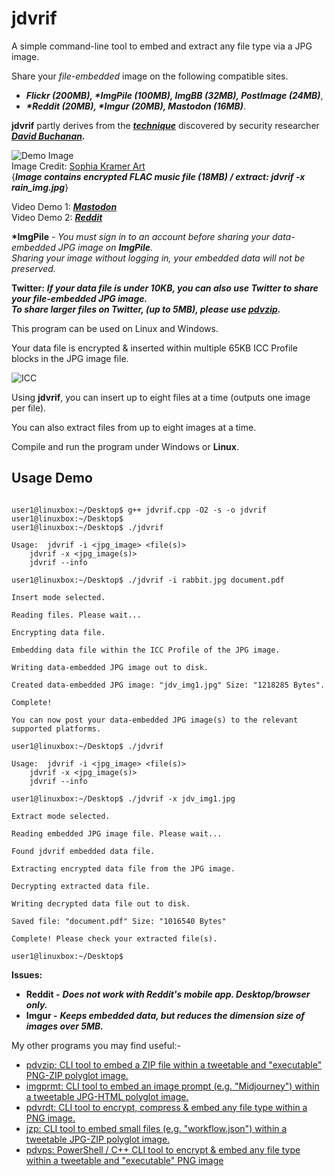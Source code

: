 # jdvrif

A simple command-line tool to embed and extract any file type via a JPG image.  

Share your *file-embedded* image on the following compatible sites.  

* ***Flickr (200MB), \*ImgPile (100MB), ImgBB (32MB), PostImage (24MB)***,
* ***\*Reddit (20MB), \*Imgur (20MB), Mastodon (16MB)***.

**jdvrif** partly derives from the ***[technique](https://www.vice.com/en/article/bj4wxm/tiny-picture-twitter-complete-works-of-shakespeare-steganography)*** discovered by security researcher ***[David Buchanan](https://www.da.vidbuchanan.co.uk/).*** 

![Demo Image](https://github.com/CleasbyCode/jdvrif/blob/main/demo_image/song.jpg)  
Image Credit: [Sophia Kramer Art](https://twitter.com/sophiakramerart/status/1688014531807584256)  
{***Image contains encrypted FLAC music file (18MB) / extract:  jdvrif  -x  rain_img.jpg***}   

Video Demo 1: [***Mastodon***](https://youtu.be/S7O6-93vS_o)  
Video Demo 2: [***Reddit***](https://youtu.be/s_ejm3bd2Qg)  

**\*ImgPile** - *You must sign in to an account before sharing your data-embedded JPG image on **ImgPile**.  
Sharing your image without logging in, your embedded data will not be preserved.*

**Twitter:** ***If your data file is under 10KB, you can also use Twitter to share your *file-embedded* JPG image.  
To share larger files on Twitter, *(up to 5MB)*, please use [pdvzip](https://github.com/CleasbyCode/pdvzip).***  

This program can be used on Linux and Windows.

Your data file is encrypted & inserted within multiple 65KB ICC Profile blocks in the JPG image file.

![ICC](https://github.com/CleasbyCode/jdvrif/blob/main/demo_image/icc_jdv.png)  

Using **jdvrif**, you can insert up to eight files at a time (outputs one image per file).  

You can also extract files from up to eight images at a time.

Compile and run the program under Windows or **Linux**.

## Usage Demo

```console

user1@linuxbox:~/Desktop$ g++ jdvrif.cpp -O2 -s -o jdvrif
user1@linuxbox:~/Desktop$
user1@linuxbox:~/Desktop$ ./jdvrif 

Usage:  jdvrif -i <jpg_image> <file(s)>  
	jdvrif -x <jpg_image(s)>  
	jdvrif --info

user1@linuxbox:~/Desktop$ ./jdvrif -i rabbit.jpg document.pdf
  
Insert mode selected.

Reading files. Please wait...

Encrypting data file.

Embedding data file within the ICC Profile of the JPG image.

Writing data-embedded JPG image out to disk.

Created data-embedded JPG image: "jdv_img1.jpg" Size: "1218285 Bytes".

Complete!

You can now post your data-embedded JPG image(s) to the relevant supported platforms.
 
user1@linuxbox:~/Desktop$ ./jdvrif

Usage:  jdvrif -i <jpg_image> <file(s)>  
	jdvrif -x <jpg_image(s)>  
	jdvrif --info
        
user1@linuxbox:~/Desktop$ ./jdvrif -x jdv_img1.jpg

Extract mode selected.

Reading embedded JPG image file. Please wait...

Found jdvrif embedded data file.

Extracting encrypted data file from the JPG image.

Decrypting extracted data file.

Writing decrypted data file out to disk.

Saved file: "document.pdf" Size: "1016540 Bytes"

Complete! Please check your extracted file(s).

user1@linuxbox:~/Desktop$ 

```
**Issues:**
* **Reddit -** ***Does not work with Reddit's mobile app. Desktop/browser only.*** 
* **Imgur -** ***Keeps embedded data, but reduces the dimension size of images over 5MB.***

My other programs you may find useful:-  

* [pdvzip: CLI tool to embed a ZIP file within a tweetable and "executable" PNG-ZIP polyglot image.](https://github.com/CleasbyCode/pdvzip)
* [imgprmt: CLI tool to embed an image prompt (e.g. "Midjourney") within a tweetable JPG-HTML polyglot image.](https://github.com/CleasbyCode/imgprmt)
* [pdvrdt: CLI tool to encrypt, compress & embed any file type within a PNG image.](https://github.com/CleasbyCode/pdvrdt)
* [jzp: CLI tool to embed small files (e.g. "workflow.json") within a tweetable JPG-ZIP polyglot image.](https://github.com/CleasbyCode/jzp) 
* [pdvps: PowerShell / C++ CLI tool to encrypt & embed any file type within a tweetable and "executable" PNG image](https://github.com/CleasbyCode/pdvps)   

##

